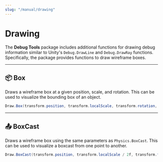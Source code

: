 ```yaml
---
slug: "/manual/drawing"
---
```


# Drawing

The **Debug Tools** package includes additional functions for drawing debug information similar to Unity's `Debug.DrawLine` and `Debug.DrawRay` functions. Specifically, the package provides functions to draw wireframe boxes.

<hr/>

## 📦 Box

Draws a wireframe box at a given position, scale, and rotation. This can be used to visualize the bounding box of an object.

```csharp
Draw.Box(transform.position, transform.localScale, transform.rotation, Color.green);
```

<hr/>

## 📤 BoxCast

Draws a wireframe box using the same parameters as `Physics.BoxCast`. This can be used to visualize a boxcast from one point to another.

```csharp
Draw.BoxCast(transform.position, transform.localScale / 2f, transform.forward, transform.rotation, 10f, Color.blue);
```
